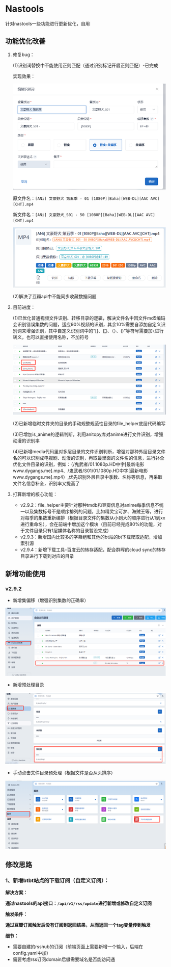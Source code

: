 # Nastools
针对nastools一些功能进行更新优化，自用



## 功能优化改善

1. 修复bug：
   
   (1)识别词替换中不能使用正则匹配（通过识别标记开启正则匹配）-已完成
   
   实现效果：
   
   ![image-20230831134913874](https://raw.githubusercontent.com/miraclemie/pifgo/main/202308311349996.png)
   
   原文件名：`[ANi] 文豪野犬 第五季 - 01 [1080P][Baha][WEB-DL][AAC AVC][CHT].mp4`
   
   新文件名：`[ANi] 文豪野犬_S01 - 50 [1080P][Baha][WEB-DL][AAC AVC][CHT].mp4`
   
   ![image-20230831135952958](https://raw.githubusercontent.com/miraclemie/pifgo/main/202308311359056.png)
   
   (2)解决了豆瓣api中不能同步收藏数据问题
   
   
   
1. 目前进度：
   
   (1)已优化普通视频文件识别、转移目录的逻辑，解决文件名中因文件md5编码会识别错误集数的问题，适应90%视频的识别，其余10%需要自添加自定义识别词来增强识别，其中自定义识别词中的“[]、【】、（）、()”等符号需要加`\`进行转义，也可以直接使用名称，不加符号
   
   ![image-20231227084330832](https://raw.githubusercontent.com/miraclemie/pifgo/main/202312270843241.png)
   
   (2)已新增临时文件夹的目录的手动规整规范性目录的file_helper底层代码编写
   
   (3)已增加is_anime的逻辑判断，利用anitopy库对anime进行文件识别，增强动漫的识别率
   
   (4)已新增media代码里对多层目录的文件识别判断，增强对那种外层目录文件名的可以识别成电视剧、动漫的识别，再取最里面的文件名的信息，进行补全优化文件目录的识别，例如：（/鬼武者/01.1080p.HD中字[最新电影www.dygangs.me].mp4、/鬼武者/S01/01.1080p.HD中字[最新电影www.dygangs.me].mp4）,优先识别外层目录中季数、名称等信息，再采取文件名信息补全，识别率又提高了


3. 打算新增的核心功能：

   - v2.9.2：file_helper主要针对那种tmdb和豆瓣信息对anime每季信息不统一以及集数标号不是顺序排列的问题，比如精灵宝可梦、海贼王等，进行对每季的集数重新编排（根据目录文件的集数从小到大的顺序进行从1到xx进行重命名），会在前端中增加这个模块（目前已经完成80%的功能，对于文件目录只有1层媒体名称的目录暂没完成）
   - v2.9.3：新增国内比较多的字幕组和其他的bt站的bt下载爬取适配，增加索引源
   - v2.9.4：新增下载工具-百度云的转存适配，配合群晖的cloud sync的转存目录进行下载到对应的目录

## 新增功能使用

### v2.9.2

- 新增集偏移（增强识别集数的正确率）

![image-20240308165421489](https://raw.githubusercontent.com/miraclemie/pifgo/main/202403081658646.png)

- 新增预处理目录

![image-20240308170130328](https://raw.githubusercontent.com/miraclemie/pifgo/main/202403081701671.png)

- 手动点击文件目录预处理（根据文件是否从头排序）

![image-20240308170304710](https://raw.githubusercontent.com/miraclemie/pifgo/main/202403081703533.png)



## 修改思路

### 1、新增btbt站点的下载订阅（自定义订阅）：

**解决方案：**

**通过nastools的api接口：`/api/v1/rss/update`进行新增或修改自定义订阅**

**触发条件：**

**通过豆瓣订阅触发后没有订阅到返回结果，从而返回一个tag变量传到触发**

**细节：**

- 需要自建的rsshub的订阅（前端页面上需要新增一个输入，后端在config.yaml中加）
- 需要考虑rss订阅domain后缀需要域名是否能访问通

